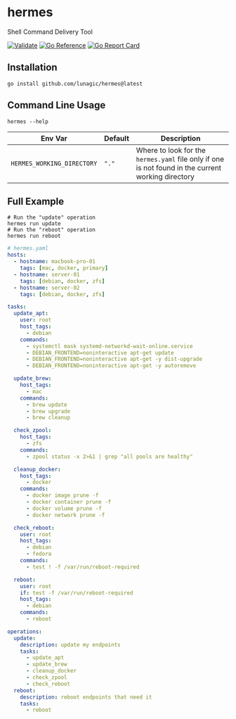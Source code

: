 # hermes

Shell Command Delivery Tool

[![Validate](https://github.com/lunagic/hermes/actions/workflows/validate.yml/badge.svg)](https://github.com/lunagic/hermes/actions/workflows/validate.yml)
[![Go Reference](https://pkg.go.dev/badge/github.com/lunagic/hermes.svg)](https://pkg.go.dev/github.com/lunagic/hermes)
[![Go Report Card](https://goreportcard.com/badge/github.com/lunagic/hermes)](https://goreportcard.com/report/github.com/lunagic/hermes)

## Installation

```shell
go install github.com/lunagic/hermes@latest
```

## Command Line Usage

```shell
hermes --help
```

| Env Var                    | Default | Description                                                                                        |
| -------------------------- | ------- | -------------------------------------------------------------------------------------------------- |
| `HERMES_WORKING_DIRECTORY` | `"."`   | Where to look for the `hermes.yaml` file only if one is not found in the current working directory |

## Full Example

```shell
# Run the "update" operation
hermes run update
# Run the "reboot" operation
hermes run reboot
```

```yaml
# hermes.yaml
hosts:
  - hostname: macbook-pro-01
    tags: [mac, docker, primary]
  - hostname: server-01
    tags: [debian, docker, zfs]
  - hostname: server-02
    tags: [debian, docker, zfs]

tasks:
  update_apt:
    user: root
    host_tags:
      - debian
    commands:
      - systemctl mask systemd-networkd-wait-online.service
      - DEBIAN_FRONTEND=noninteractive apt-get update
      - DEBIAN_FRONTEND=noninteractive apt-get -y dist-upgrade
      - DEBIAN_FRONTEND=noninteractive apt-get -y autoremove

  update_brew:
    host_tags:
      - mac
    commands:
      - brew update
      - brew upgrade
      - brew cleanup

  check_zpool:
    host_tags:
      - zfs
    commands:
      - zpool status -x 2>&1 | grep "all pools are healthy"

  cleanup_docker:
    host_tags:
      - docker
    commands:
      - docker image prune -f
      - docker container prune -f
      - docker volume prune -f
      - docker network prune -f

  check_reboot:
    user: root
    host_tags:
      - debian
      - fedora
    commands:
      - test ! -f /var/run/reboot-required

  reboot:
    user: root
    if: test -f /var/run/reboot-required
    host_tags:
      - debian
    commands:
      - reboot

operations:
  update:
    description: update my endpoints
    tasks:
      - update_apt
      - update_brew
      - cleanup_docker
      - check_zpool
      - check_reboot
  reboot:
    description: reboot endpoints that need it
    tasks:
      - reboot
```
